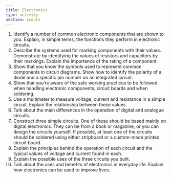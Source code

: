 ```yaml
---
title: Electronics
type: activity
section: scouts
---
```


1. Identify a number of common electronic components that are shown to you. Explain, in simple terms, the functions they perform in electronic circuits.
1. Describe the systems used for marking components with their values. Demonstrate by identifying the values of resistors and capacitors by their markings. Explain the importance of the rating of a component.
1. Show that you know the symbols used to represent common components in circuit diagrams. Show how to identify the polarity of a diode and a specific pin number on an integrated circuit.
1. Show that you’re aware of the safe working practices to be followed when handling electronic components, circuit boards and when soldering.
1. Use a multimeter to measure voltage, current and resistance in a simple circuit. Explain the relationship between these values.
1. Talk about the main differences in the operation of digital and analogue circuits.
1. Construct three simple circuits. One of these should be based mainly on digital electronics. They can be from a book or magazine, or you can design the circuits yourself. If possible, at least one of the circuits should be soldered using either stripboard or a custom-made printed circuit board.
1. Explain the principles behind the operation of each circuit and the typical values of voltage and current found in each.
1. Explain the possible uses of the three circuits you built.
1. Talk about the uses and benefits of electronics in everyday life. Explain how electronics can be used to improve lives.